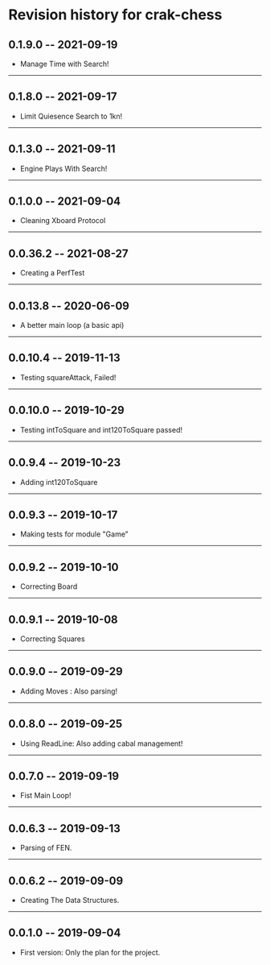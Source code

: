 # Revision history for crak-chess


## 0.1.9.0 -- 2021-09-19 

* Manage Time with Search!
----------------------------------


## 0.1.8.0 -- 2021-09-17 

* Limit Quiesence Search to 1kn!
----------------------------------

## 0.1.3.0 -- 2021-09-11 

* Engine Plays With Search!
----------------------------------


## 0.1.0.0 -- 2021-09-04 

* Cleaning Xboard Protocol
----------------------------------


## 0.0.36.2 -- 2021-08-27 

* Creating a PerfTest
----------------------------------


## 0.0.13.8 -- 2020-06-09 

* A better main loop (a basic api)
----------------------------------

## 0.0.10.4 -- 2019-11-13 

* Testing squareAttack, Failed!
-------------------------------

## 0.0.10.0 -- 2019-10-29 

* Testing intToSquare and  int120ToSquare passed!
-------------------------------------------------

## 0.0.9.4 -- 2019-10-23 

* Adding int120ToSquare
------------------------

## 0.0.9.3 -- 2019-10-17 

* Making tests for module "Game"
------------------------

## 0.0.9.2 -- 2019-10-10 

* Correcting Board
------------------------

## 0.0.9.1 -- 2019-10-08 

* Correcting Squares
------------------------

## 0.0.9.0 -- 2019-09-29 

* Adding Moves : Also parsing!
------------------------
## 0.0.8.0 -- 2019-09-25 

* Using ReadLine: Also adding cabal management!
------------------------
## 0.0.7.0 -- 2019-09-19 

* Fist Main Loop!
------------------------
## 0.0.6.3 -- 2019-09-13 

* Parsing of FEN.
------------------------
## 0.0.6.2 -- 2019-09-09 

* Creating The Data Structures.
------------------------
## 0.0.1.0 -- 2019-09-04 

* First version: Only the plan for the project.
